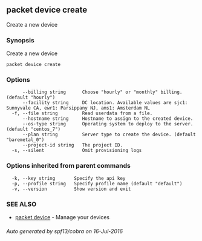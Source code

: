 ## packet device create

Create a new device

### Synopsis


Create a new device

```
packet device create
```

### Options

```
      --billing string      Choose "hourly" or "monthly" billing. (default "hourly")
      --facility string     DC location. Available values are sjc1: Sunnyvale CA, ewr1: Parsippany NJ, ams1: Amsterdam NL
  -f, --file string         Read userdata from a file.
      --hostname string     Hostname to assign to the created device.
      --os-type string      Operating system to deploy to the server. (default "centos_7")
      --plan string         Server type to create the device. (default "baremetal_0")
      --project-id string   The project ID.
  -s, --silent              Omit provisioning logs
```

### Options inherited from parent commands

```
  -k, --key string       Specify the api key
  -p, --profile string   Specify profile name (default "default")
  -v, --version          Show version and exit
```

### SEE ALSO
* [packet device](packet_device.md)	 - Manage your devices

###### Auto generated by spf13/cobra on 16-Jul-2016
